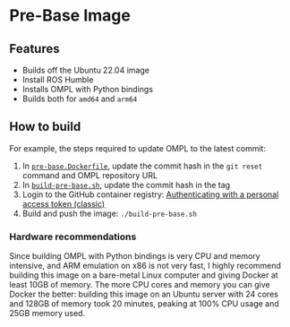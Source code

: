 # Pre-Base Image

## Features

- Builds off the Ubuntu 22.04 image
- Install ROS Humble
- Installs OMPL with Python bindings
- Builds both for `amd64` and `arm64`

## How to build

For example, the steps required to update OMPL to the latest commit:

1. In [`pre-base.Dockerfile`](pre-base.Dockerfile), update the commit hash in the `git reset` command and OMPL repository
   URL
2. In [`build-pre-base.sh`](build-pre-base.sh), update the commit hash in the tag
3. Login to the GitHub container registry: [Authenticating with a personal access token (classic)](https://docs.github.com/en/packages/working-with-a-github-packages-registry/working-with-the-container-registry#authenticating-with-a-personal-access-token-classic)
4. Build and push the image: `./build-pre-base.sh`

### Hardware recommendations

Since building OMPL with Python bindings is very CPU and memory intensive, and ARM emulation on x86 is not very fast,
I highly recommend building this image on a bare-metal Linux computer and giving Docker at least 10GB of memory.
The more CPU cores and memory you can give Docker the better: building this image on an Ubuntu server with
24 cores and 128GB of memory took 20 minutes, peaking at 100% CPU usage and 25GB memory used.
